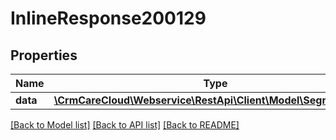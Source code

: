 # InlineResponse200129

## Properties
Name | Type | Description | Notes
------------ | ------------- | ------------- | -------------
**data** | [**\CrmCareCloud\Webservice\RestApi\Client\Model\SegmentGroup**](SegmentGroup.md) |  | [optional] 

[[Back to Model list]](../../README.md#documentation-for-models) [[Back to API list]](../../README.md#documentation-for-api-endpoints) [[Back to README]](../../README.md)

